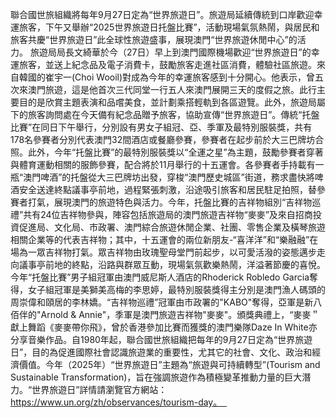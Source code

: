 聯合國世旅組織將每年9月27日定為“世界旅遊日”。旅遊局延續傳統到口岸歡迎幸運旅客，下午又舉辦“2025世界旅遊日托盤比賽”，活動現場氣氛熱鬧，與居民和旅客共慶“世界旅遊日”此全球性旅遊盛事，展現澳門“世界旅遊休閒中心”的活力。 旅遊局局長文綺華於今（27日）早上到澳門國際機場歡迎“世界旅遊日”的幸運旅客，並送上紀念品及電子消費卡，鼓勵旅客走進社區消費，體驗社區旅遊。來自韓國的崔宇一(Choi Wooil)對成為今年的幸運旅客感到十分開心。他表示，曾五次來澳門旅遊，這是他首次三代同堂一行五人來澳門展開三天的度假之旅。此行主要目的是欣賞主題表演和品嚐美食，並計劃乘搭輕軌到各區遊覽。此外，旅遊局屬下的旅客詢問處在今天備有紀念品贈予旅客，協助宣傳“世界旅遊日”。傳統“托盤比賽”在同日下午舉行，分別設有男女子組冠、亞、季軍及最特別服裝獎，共有178名參賽者分別代表澳門32間酒店或餐廳參賽，參賽者在起步前於大三巴牌坊合照。此外，今年“托盤比賽”的最特別服裝獎以“全運之星”為主題，鼓勵參賽者穿著與體育運動相關的服飾參賽，配合將於11月舉行的十五運會。各參賽者手持載有一瓶“澳門啤酒”的托盤從大三巴牌坊出發，穿梭“澳門歷史城區”街道，務求盡快將啤酒安全送達終點議事亭前地，過程緊張刺激，沿途吸引旅客和居民駐足拍照，替參賽者打氣，展現澳門的旅遊特色與活力。今年，托盤比賽的吉祥物組別“吉祥物巡禮”共有24位吉祥物參與，陣容包括旅遊局的澳門旅遊吉祥物“麥麥”及來自招商投資促進局、文化局、市政署、澳門綜合旅遊休閒企業、社團、零售企業及橫琴旅遊相關企業等的代表吉祥物；其中，十五運會的兩位新朋友-“喜洋洋”和“樂融融”在場為一眾吉祥物打氣。眾吉祥物由玫瑰聖母堂門前起步，以可愛活潑的姿態邁步走向議事亭前地的終點，沿路與群眾互動，現場氣氛歡樂熱鬧，洋溢著節慶的喜悅。今年“托盤比賽”男子組冠軍由澳門威尼斯人酒店的Rhoderick Robledo Garcia奪得，女子組冠軍是美獅美高梅的李思婷，最特別服裝獎得主分別是澳門漁人碼頭的周崇偉和頤居的李林嬌。“吉祥物巡禮”冠軍由市政署的"KABO"奪得，亞軍是新八佰伴的"Arnold & Annie"，季軍是澳門旅遊吉祥物"麥麥"。頒獎典禮上，“麥麥＂獻上舞蹈《麥麥帶你飛》，曾於香港參加比賽而獲獎的澳門樂隊Daze In White亦分享音樂作品。自1980年起，聯合國世旅組織把每年的9月27日定為“世界旅遊日”，目的為促進國際社會認識旅遊業的重要性，尤其它的社會、文化、政治和經濟價值。今年（2025年）“世界旅遊日”主題為“旅遊與可持續轉型”(Tourism and Sustainable Transformation)，旨在強調旅遊作為積極變革推動力量的巨大潛力。“世界旅遊日”詳情請瀏覽官方網站：https://www.un.org/zh/observances/tourism-day。  